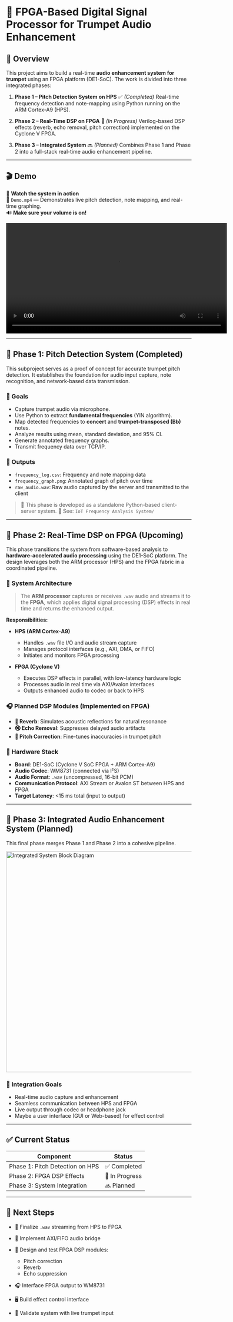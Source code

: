 # 🎺 FPGA-Based Digital Signal Processor for Trumpet Audio Enhancement

## 📌 Overview

This project aims to build a real-time **audio enhancement system for trumpet** using an FPGA platform (DE1-SoC). The work is divided into three integrated phases:

1. **Phase 1 – Pitch Detection System on HPS** ✅ *(Completed)*
   Real-time frequency detection and note-mapping using Python running on the ARM Cortex-A9 (HPS).

2. **Phase 2 – Real-Time DSP on FPGA** 🔄 *(In Progress)*
   Verilog-based DSP effects (reverb, echo removal, pitch correction) implemented on the Cyclone V FPGA.

3. **Phase 3 – Integrated System** 🔜 *(Planned)*
   Combines Phase 1 and Phase 2 into a full-stack real-time audio enhancement pipeline.

---

## 🎬 Demo

🎥 **Watch the system in action**  
📁 `Demo.mp4` — Demonstrates live pitch detection, note mapping, and real-time graphing.  
🔊 **Make sure your volume is on!**

<video src="https://github.com/user-attachments/assets/2d0dee5a-57bc-4de3-bd50-d095a3c48c55" controls width="600"></video>

---

## 📡 Phase 1: Pitch Detection System (Completed)

This subproject serves as a proof of concept for accurate trumpet pitch detection. It establishes the foundation for audio input capture, note recognition, and network-based data transmission.

### 🎯 Goals

* Capture trumpet audio via microphone.
* Use Python to extract **fundamental frequencies** (YIN algorithm).
* Map detected frequencies to **concert** and **trumpet-transposed (Bb)** notes.
* Analyze results using mean, standard deviation, and 95% CI.
* Generate annotated frequency graphs.
* Transmit frequency data over TCP/IP.

### 🧪 Outputs

* `frequency_log.csv`: Frequency and note mapping data
* `frequency_graph.png`: Annotated graph of pitch over time
* `raw_audio.wav`: Raw audio captured by the server and transmitted to the client

> 🔗 This phase is developed as a standalone Python-based client-server system.
> 📂 See: `IoT Frequency Analysis System/`

---

## 🔧 Phase 2: Real-Time DSP on FPGA (Upcoming)

This phase transitions the system from software-based analysis to **hardware-accelerated audio processing** using the DE1-SoC platform. The design leverages both the ARM processor (HPS) and the FPGA fabric in a coordinated pipeline.

### 🔁 System Architecture

> The **ARM processor** captures or receives `.wav` audio and streams it to the **FPGA**, which applies digital signal processing (DSP) effects in real time and returns the enhanced output.

**Responsibilities:**

* **HPS (ARM Cortex-A9)**

  * Handles `.wav` file I/O and audio stream capture
  * Manages protocol interfaces (e.g., AXI, DMA, or FIFO)
  * Initiates and monitors FPGA processing

* **FPGA (Cyclone V)**

  * Executes DSP effects in parallel, with low-latency hardware logic
  * Processes audio in real time via AXI/Avalon interfaces
  * Outputs enhanced audio to codec or back to HPS

### 🎧 Planned DSP Modules (Implemented on FPGA)

* **🎤 Reverb**: Simulates acoustic reflections for natural resonance
* **🔇 Echo Removal**: Suppresses delayed audio artifacts
* **🎵 Pitch Correction**: Fine-tunes inaccuracies in trumpet pitch

### 🧱 Hardware Stack

* **Board**: DE1-SoC (Cyclone V SoC FPGA + ARM Cortex-A9)
* **Audio Codec**: WM8731 (connected via I²S)
* **Audio Format**: `.wav` (uncompressed, 16-bit PCM)
* **Communication Protocol**: AXI Stream or Avalon ST between HPS and FPGA
* **Target Latency**: <15 ms total (input to output)

---

## 🔗 Phase 3: Integrated Audio Enhancement System (Planned)

This final phase merges Phase 1 and Phase 2 into a cohesive pipeline.

<img src="https://github.com/user-attachments/assets/711120dc-776c-41f0-a3df-b6682602bf07" alt="Integrated System Block Diagram" width="600"/>


### 🧩 Integration Goals

* Real-time audio capture and enhancement
* Seamless communication between HPS and FPGA
* Live output through codec or headphone jack
* Maybe a user interface (GUI or Web-based) for effect control

---

## ✅ Current Status

| Component                       | Status         |
| ------------------------------- | -------------- |
| Phase 1: Pitch Detection on HPS | ✅ Completed    |
| Phase 2: FPGA DSP Effects       | 🔄 In Progress |
| Phase 3: System Integration     | 🔜 Planned     |

---

## 🔭 Next Steps

* 📂 Finalize `.wav` streaming from HPS to FPGA
* 🔌 Implement AXI/FIFO audio bridge
* 🧠 Design and test FPGA DSP modules:

  * Pitch correction
  * Reverb
  * Echo suppression
* 🎧 Interface FPGA output to WM8731
* 🖥️ Build effect control interface
* 🎺 Validate system with live trumpet input
